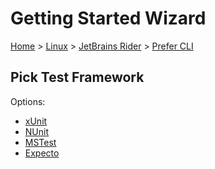 # Getting Started Wizard

[Home](/docs/wiz/readme.md) > [Linux](Linux.md) > [JetBrains Rider](Linux_Rider.md) > [Prefer CLI](Linux_Rider_Cli.md)

## Pick Test Framework

Options:
 * [xUnit](result_Linux_Rider_Cli_xUnit.md)
 * [NUnit](result_Linux_Rider_Cli_NUnit.md)
 * [MSTest](result_Linux_Rider_Cli_MSTest.md)
 * [Expecto](result_Linux_Rider_Cli_Expecto.md)
